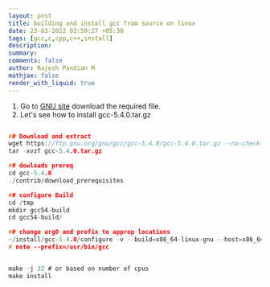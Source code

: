 ```yaml
---
layout: post
title: building and install gcc from source on linux
date: 23-03-2022 02:59:27 +05:30
tags: [gcc,c,cpp,c++,install]
description:
summary:
comments: false
author: Rajesh Pandian M
mathjax: false
render_with_liquid: true
---
```


1. Go to [GNU site](https://ftp.gnu.org/gnu/gcc/) download the required file.
2. Let's see how to install gcc-5.4.0.tar.gz

```c

## Download and extract
wget https://ftp.gnu.org/gnu/gcc/gcc-5.4.0/gcc-5.4.0.tar.gz --no-check-certificate
tar -xvzf gcc-5.4.0.tar.gz

## dowloads prereq
cd gcc-5.4.0
./contrib/download_prerequisites

## configure Build
cd /tmp
mkdir gcc54-build
cd gcc54-build/

## change arg0 and prefix to approp locations
~/install/gcc-5.4.0/configure -v --build=x86_64-linux-gnu --host=x86_64-linux-gnu --target=x86_64-linux-gnu --prefix=/lfs/usrhome/phd/cs16d003/install/gcc54 --enable-checking=release --enable-languages=c,c++,fortran --disable-multilib --program-suffix=-5.4
# note --prefix=/usr/bin/gcc


make -j 32 # or based on number of cpus
make install
```


